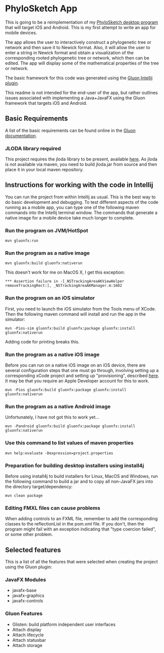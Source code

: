 # PhyloSketch App

This is going to be a reimplementation of my [PhyloSketch desktop program](https://uni-tuebingen.de/fakultaeten/mathematisch-naturwissenschaftliche-fakultaet/fachbereiche/informatik/lehrstuehle/algorithms-in-bioinformatics/software/phylosketch/) that will target iOS and Android.
This is my first attempt to write an app for mobile devices.

The app allows the user to interactively construct a phylogenetic tree or network and then save it to Newick format. Also, it will allow the user to enter a string in Newick format and obtain a visualization of the corresponding rooted phylogenetic tree or network, which then can be edited. The app will display some of the mathematical properties of the tree or network.

The basic framework for this code was generated using
the [Gluon Intellij plugin](https://plugins.jetbrains.com/plugin/7864-gluon).

This readme is not intended for the end-user of the app, but rather outlines issues associated with implementing a Java+JavaFX using the Gluon framework that targets iOS and Android.

## Basic Requirements

A list of the basic requirements can be found online in
the [Gluon documentation](https://docs.gluonhq.com/#_requirements).

### JLODA library required

This project requires the jloda library to be present, available [here](https://github.com/husonlab/jloda2). As jloda is
not available via maven, you need to build jloda.jar from source and then place it in your local maven repository.

## Instructions for working with the code in Intellij

You can run the project from within Intellij as usual. This is the best way to do basic development and debugging. To
test different aspects of the code running as a mobile app, you can type one of the following maven commands into the
Intellij terminal window. The commands that generate a native image for a mobile device take much longer to complete.

### Run the program on JVM/HotSpot

    mvn gluonfx:run

### Run the program as a native image

    mvn gluonfx:build gluonfx:nativerun

This doesn't work for me on MacOS X, I get this exception:

    *** Assertion failure in -[_NSTrackingAreaAKViewHelper removeTrackingRect:], _NSTrackingAreaAKManager.m:1602

### Run the program on an iOS simulator

First, you need to launch the iOS simulator from the Tools menu of XCode. Then the following maven command will install
and run the app in the simulator:

    mvn -Pios-sim gluonfx:build gluonfx:package gluonfx:install gluonfx:nativerun

Adding code for printing breaks this.

### Run the program as a native iOS image

Before you can run on a native iOS image on an iOS device, there are several configuration steps that one must go
through, involving setting up a corresponding xCode project and setting up "provisioning",
described [here](https://docs.gluonhq.com/#platforms_ios). It may be that you require an Apple Developer account for
this to work.

    mvn -Pios gluonfx:build gluonfx:package gluonfx:install gluonfx:nativerun

### Run the program as a native Android image

Unfortunately, I have not got this to work yet...

    mvn -Pandroid gluonfx:build gluonfx:package gluonfx:install gluonfx:nativerun

### Use this command to list values of maven properties

    mvn help:evaluate -Dexpression=project.properties

### Preparation for building desktop installers using install4j

Before using install4j to build installers for Linux, MacOS and Windows, run the following command to build a jar and to
copy all non-JavaFX jars into the directory target/dependency:

    mvn clean package

### Editing FMXL files can cause problems

When adding controls to an FXML file, remember to add the corresponding classes to the reflectionList in the pom.xml
file. If you don't, then the program might fail with an exception indicating that "type coercion failed", or some other
problem.

## Selected features

This is a list of all the features that were selected when creating the project using the Gluon plugin:

### JavaFX Modules

 - javafx-base
 - javafx-graphics
 - javafx-controls

### Gluon Features

 - Glisten: build platform independent user interfaces
 - Attach display
 - Attach lifecycle
 - Attach statusbar
 - Attach storage
